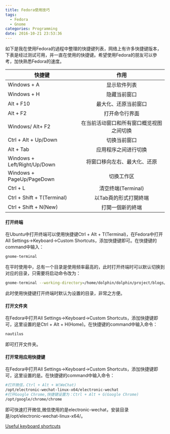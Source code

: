 ```yaml
---
title: Fedora使用技巧
tags:
  - Fedora
  - Gnome
categories: Programming
date: 2016-10-21 23:53:36
---
```


如下是我在使用Fedora的過程中整理的快捷键列表，网络上有许多快捷键版本，下表是经过测试可用，并一直在使用的快捷键。希望使用Fedora的朋友可以參考，加快熟悉Fedora的速度。

| 快捷键 | 作用 |
| ----------------- |:-------------:|
| Windows + A | 显示软件列表 |
| Windows + H | 隐藏当前窗口 |
| Alt + F10 | 最大化、还原当前窗口 |
| Alt + F2 | 打开命令行界面 |
| Windows/ Alt+ F2 | 在当前活动窗口和所有窗口概览视图之间切换 |
| Ctrl + Alt + Up/Down | 切换当前窗口 |
| Alt + Tab | 应用程序之间进行切换 |
| Windows + Left/Right/Up/Down | 将窗口移向左右、最大化、还原 |
| Windows + PageUp/PageDown | 切换工作区 |
| Ctrl + L | 清空终端(Terminal) |
| Ctrl + Shift + T(Terminal) | 以Tab頁的形式打開終端 |
| Ctrl + Shift + N(New) | 打開一個新的終端 |

<!-- more -->

#### 打开终端

在Ubuntu中打开终端可以使用快捷键Ctrl + Alt + T(Terminal)，在Fedora中打开All Settings->Keyboard->Custom Shortcuts，添加快捷键即可。在快捷键的command中输入：

```Bash
gnome-terminal
```

在平时使用中，总有一个目录是使用频率最高的，此时打开终端时可以默认切换到对应的目录，只需要将启动命令改为：

```Bash
gnome-terminal --working-directory=/home/dolphin/dolphin/project/blogs/xiaoqiang-blog-source
```

此时使用快捷键打开终端时默认为设置的目录，非常之方便。

#### 打开文件夹

在Fedora中打开All Settings->Keyboard->Custom Shortcuts，添加快捷键即可，这里设置的是Ctrl + Alt + H(Home)。在快捷键的command中输入命令：

```Bash
nautilus
```

即可打开文件夹。

#### 打开常用应用快捷键

在Fedora中打开All Settings->Keyboard->Custom Shortcuts，添加快捷键即可，这里设置的是。在快捷键的command中输入命令：

```Bash
#打开微信，Ctrl + Alt + W(WeChat)
/opt/electronic-wechat-linux-x64/electronic-wechat
#打开Google Chrome,快捷键设置为：Ctrl + Alt + G(Google Chrome)
/opt/google/chrome/chrome
```

即可快速打开微信,微信使用的是electronic-wechat，安装目录是/opt/electronic-wechat-linux-x64/。




[Useful keyboard shortcuts](https://help.gnome.org/users/gnome-help/3.12/shell-keyboard-shortcuts.html.en)
